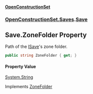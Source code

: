 #### [OpenConstructionSet](index.md 'index')
### [OpenConstructionSet.Saves](index.md#OpenConstructionSet_Saves 'OpenConstructionSet.Saves').[Save](DTn0VMSX+zoEg79swwhkAA.md 'OpenConstructionSet.Saves.Save')
## Save.ZoneFolder Property
Path of the [ISave](Ctkxwo+aKH6hcxhzKw7nag.md 'OpenConstructionSet.Saves.ISave')'s zone folder.  
```csharp
public string ZoneFolder { get; }
```
#### Property Value
[System.String](https://docs.microsoft.com/en-us/dotnet/api/System.String 'System.String')

Implements [ZoneFolder](9W1qvi78rJJ_QShHMUuXOw.md 'OpenConstructionSet.Saves.ISave.ZoneFolder')  

